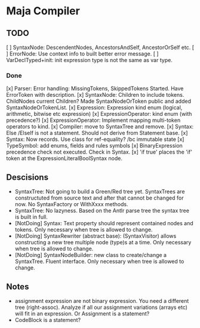 ﻿# Maja Compiler

## TODO

[ ] SyntaxNode: DescendentNodes, AncestorsAndSelf, AncestorOrSelf etc.
[ ] ErrorNode: Use context info to built better error message.
[ ] VarDeclTyped+init: init expression type is not the same as var type.

### Done
[x] Parser: Error handling: MissingTokens, SkippedTokens
Started. Have ErrorToken with description.
[x] SyntaxNode: Children to include tokens. ChildNodes current Children?
Made SyntaxNodeOrToken public and added SyntaxNodeOrTokenList.
[x] Expression: Expression kind enum (logical, arithmetic, bitwise etc expression)
[x] ExpressionOperator: kind enum (with precedence?)
[x] ExpressionOperator: Implement mapping multi-token operators to kind.
[x] Compiler: move to SyntaxTree and remove.
[x] Syntax: Else /ElseIf is not a statement. Should not derive from Statement base.
[x] Syntax: Now records. Use class for ref-equality? /bc immutable state
[x] TypeSymbol: add enums, fields and rules symbols
[x] BinaryExpression precedence check not executed. Check in Syntax.
[x] 'if true' places the 'if' token at the ExpressionLiteralBoolSyntax node.

## Descisions

- SyntaxTree: Not going to build a Green/Red tree yet.
SyntaxTrees are constructuted from source text and after that cannot be changed for now.
No SyntaxFactory or WithXxxx methods.
- SyntaxTree: No lazyness.
Based on the Antlr parse tree the syntax tree is built in full.
- [NotDoing] Syntax: Text property should represent contained nodes and tokens.
Only necessary when tree is allowed to change.
- [NotDoing] SyntaxRewriter (abstract base): (SyntaxVisitor) allows constructing a new tree multiple node (type)s at a time.
Only necessary when tree is allowed to change.
- [NotDoing] SyntaxNodeBuilder: new class to create/change a SyntaxTree. Fluent interface.
Only necessary when tree is allowed to change.


## Notes

- assignment expression are not binary expression. You need a different tree (right-assoc).
Analyze if all our assignment variations (arrays etc) will fit in an expression.
Or Assignment is a statement?
- CodeBlock is a statement?
